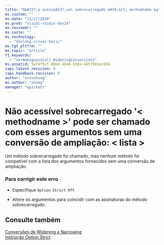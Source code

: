 ```yaml
---
title: "N&#227;o acess&#237;vel sobrecarregado &#39;&lt; methodname &gt;&#39; pode ser chamado com esses argumentos sem uma convers&#227;o de amplia&#231;&#227;o: &lt; lista &gt; | Microsoft Docs"
ms.custom: ""
ms.date: "11/17/2016"
ms.prod: "visual-studio-dev14"
ms.reviewer: ""
ms.suite: ""
ms.technology: 
  - "devlang-visual-basic"
ms.tgt_pltfrm: ""
ms.topic: "article"
f1_keywords: 
  - "vbrAmbiguousCall_WideningConversion2"
ms.assetid: 5e74f5cf-80bd-4b48-b58a-465f981ec694
caps.latest.revision: 9
caps.handback.revision: 9
author: "stevehoag"
ms.author: "shoag"
manager: "wpickett"
---
```

# N&#227;o acess&#237;vel sobrecarregado &#39;&lt; methodname &gt;&#39; pode ser chamado com esses argumentos sem uma convers&#227;o de amplia&#231;&#227;o: &lt; lista &gt;
Um método sobrecarregado foi chamado, mas nenhum método foi compatível com a lista dos argumentos fornecidos sem uma conversão de ampliação.  
  
### Para corrigir este erro  
  
-   Especifique `Option Strict Off`.  
  
-   Altere os argumentos para coincidir com as assinaturas do método sobrecarregado.  
  
## Consulte também  
 [Conversões de Widening e Narrowing](../../visual-basic/programming-guide/language-features/data-types/widening-and-narrowing-conversions.md)   
 [Instrução Option Strict](../../visual-basic/language-reference/statements/option-strict-statement.md)